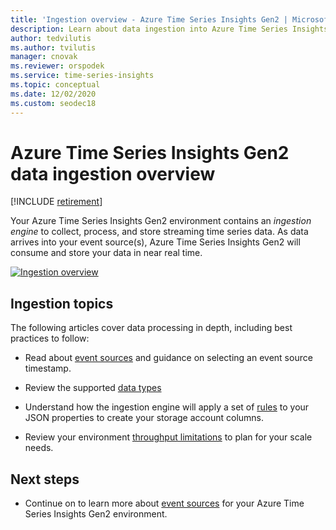 ```yaml
---
title: 'Ingestion overview - Azure Time Series Insights Gen2 | Microsoft Docs'
description: Learn about data ingestion into Azure Time Series Insights Gen2.
author: tedvilutis
ms.author: tvilutis
manager: cnovak
ms.reviewer: orspodek
ms.service: time-series-insights
ms.topic: conceptual
ms.date: 12/02/2020
ms.custom: seodec18
---
```


# Azure Time Series Insights Gen2 data ingestion overview

[!INCLUDE [retirement](../../includes/tsi-retirement.md)]

Your Azure Time Series Insights Gen2 environment contains an *ingestion engine* to collect, process, and store streaming time series data. As data arrives into your event source(s), Azure Time Series Insights Gen2 will consume and store your data in near real time.

[![Ingestion overview](media/concepts-ingress-overview/ingress-overview.png)](media/concepts-ingress-overview/ingress-overview.png#lightbox)

## Ingestion topics

The following articles cover data processing in depth, including best practices to follow:

* Read about [event sources](./concepts-streaming-ingestion-event-sources.md) and guidance on selecting an event source timestamp.

* Review the supported [data types](./concepts-supported-data-types.md)

* Understand how the ingestion engine will apply a set of [rules](./concepts-json-flattening-escaping-rules.md) to your JSON properties to create your storage account columns.

* Review your environment [throughput limitations](./concepts-streaming-ingress-throughput-limits.md) to plan for your scale needs.

## Next steps

* Continue on to learn more about [event sources](./concepts-streaming-ingestion-event-sources.md) for your Azure Time Series Insights Gen2 environment.

